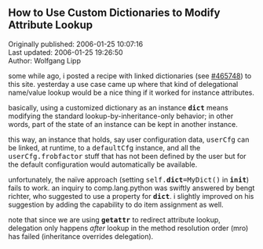 ## How to Use Custom Dictionaries to Modify Attribute Lookup  
Originally published: 2006-01-25 10:07:16  
Last updated: 2006-01-25 19:26:50  
Author: Wolfgang Lipp  
  
some while ago, i posted a recipe with linked dictionaries (see <a href='http://aspn.activestate.com/ASPN/Cookbook/Python/Recipe/465748'>#465748</a>) to this site. yesterday a use case came up where that kind of delegational name/value lookup would be a nice thing if it worked for instance attributes.

basically, using a customized dictionary as an instance <tt>__dict__</tt> means modifying the standard lookup-by-inheritance-only behavior; in other words, part of the state of an instance can be kept in another instance.

this way, an instance that holds, say user configuration data, <tt>userCfg</tt> can be linked, at runtime, to a <tt>defaultCfg</tt> instance, and all the <tt>userCfg.frobfactor</tt> stuff that has not been defined by the user but for the default configuration would automatically be available.

unfortunately, the naïve approach (setting <tt>self.__dict__=MyDict()</tt> in <tt>__init__</tt>) fails to work. an inquiry to comp.lang.python was swiftly answered by bengt richter, who suggested to use a property for <tt>__dict__</tt>. i slightly improved on his suggestion by adding the capability to do item assignment as well.

note that since we are using <tt>__getattr__</tt> to redirect attribute lookup, delegation only happens <i>after</i> lookup in the method resolution order (mro) has failed (inheritance overrides delegation).